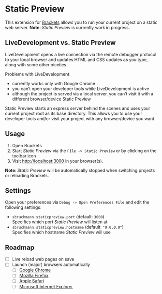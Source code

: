 Static Preview
==============

This extension for [Brackets][brackets] allows you to run your current project on a static web server.
**Note**: _Static Preview_ is currently work in progress.

LiveDevelopment vs. Static Preview
----------------------------------

LiveDevelopment opens a live connection via the remote debugger protocol to your local browser and updates HTML and CSS updates as you type, along with some other niceties.

Problems with LiveDevelopment:
  - currently works only with Google Chrome
  - you can’t open your developer tools while LiveDevelopment is active
  - although the project is served via a local server, you can’t visit it with a different browser/device
    Static Preview

Static Preview starts an express server behind the scenes and uses your current project root as its base directory. This allows you to use your developer tools and/or visit your project with any browser/device you want.

Usage
-----

1. Open Brackets
2. Start _Static Preview_ via the `File -> Static Preview` or by clicking on the toolbar icon
3. Visit [http://localhost:3000](http://localhost:3000) in your browser(s).

**Note**: _Static Preview_ will be automatically stopped when switching projects or reloading Brackets.

Settings
--------

Open your preferences via `Debug -> Open Preferences File` and edit the following settings:

  - `sbruchmann.staticpreview.port` (default: `3000`)  
    Specifies which port _Static Preview_ will listen at
  - `sbruchmann.staticpreview.hostname` (default: `"0.0.0.0"`)  
    Specifies which hostname _Static Preview_ will use

Roadmap
-------

  - [ ] Live reload web pages on save
  - [ ] Launch (major) browsers automatically
    - [ ] [Google Chrome][chrome]
    - [ ] [Mozilla Firefox][firefox]
    - [ ] [Apple Safari][safari]
    - [ ] [Microsoft Internet Explorer][ie]

[brackets]: http://brackets.io/
[chrome]: https://www.google.com/chrome/browser/
[firefox]: http://www.mozilla.org/en-US/firefox/new/
[ie]: http://windows.microsoft.com/en-us/internet-explorer/download-ie
[safari]: http://www.apple.com/safari/
